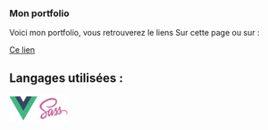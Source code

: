 ### Mon portfolio

Voici mon portfolio, vous retrouverez le liens 
Sur cette page ou sur :

<a href="https://portfolio-vue-two.vercel.app/#/">Ce lien </a>

## Langages utilisées :
<div>
    <img src="https://raw.githubusercontent.com/github/explore/80688e429a7d4ef2fca1e82350fe8e3517d3494d/topics/vue/vue.png" alt="Vue" height="50px">
    <img src="https://raw.githubusercontent.com/github/explore/80688e429a7d4ef2fca1e82350fe8e3517d3494d/topics/sass/sass.png" alt="Sass" height="50px">
</div>
